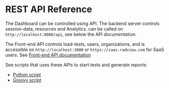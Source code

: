 # REST API Reference

The Dashboard can be controlled using API. The backend server controls session-data, resources and Analytics.
can be called on `http://localhost:8080/api`, see below the API documentation.

The Front-end API controls load-tests, users, organizations, and is accessible on `http://localhost:3000` or `https://saas.radview.com` for SaaS users. See [Front-end API documentation](./grafana/http_api/index.md)

See scripts that uses these APIs to start tests and generate reports:

- [Python script](./grafana/http_api/sample_api_python.md)
- [Groovy script](./grafana/http_api/sample_api_groovy.md)

<swagger-ui src="swagger.json"/>
